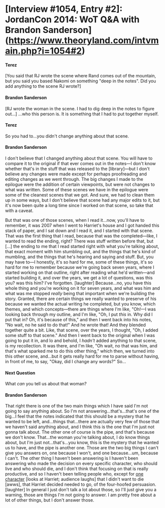 # [Interview #1054, Entry #2]: JordanCon 2014: WoT Q&A with Brandon Sanderson](https://www.theoryland.com/intvmain.php?i=1054#2)

#### Terez

[You said that RJ wrote the scene where Rand comes out of the mountain, but you said you based Nakomi on something "deep in the notes". Did you add anything to the scene RJ wrote?]

#### Brandon Sanderson

[RJ wrote the woman in the scene. I had to dig deep in the notes to figure out...] ...who this person is. It is something that I had to put together myself.

#### Terez

So you had to...you didn't change anything about that scene.

#### Brandon Sanderson

I don't believe that I changed anything about that scene. You will have to compare it to the original if that ever comes out in the notes—I don't know whether that's in the stuff that was released to the [library]—but I don't believe any changes were made except for perhaps proofreading and editing changes as we went through. The big changes I made to the epilogue were the addition of certain viewpoints, but were not changes to what was written. Some of these scenes we have in the epilogue were some of the cleanest scenes that we got. And sure, we had to clean them up in some ways, but I don't believe that scene had any major edits to it, but it's now been quite a long time since I worked on that scene, so take that with a caveat.

But that was one of those scenes, when I read it...now, you'll have to remember, it was 2007 when I went to Harriet's house and I got handed this stack of paper, and I sat down and I read it, and I started with that scene. That was the first thing that I read, because that was the completed—like, I wanted to read the ending, right? There was stuff written before that, but [...] the ending to me that I read started right with what you're talking about, that exact moment with him stumbling out, and the things that he's kind of mumbling, and the things that he's hearing and saying and stuff. But, you may have to—I honestly, it's so hard for me, some of these things, it's so hard for me to remember because we're going back seven years, where I started working on that outline, right after reading what he'd written—and started building it, and over the years, we get a lot of questions, was this you? was this him? I've forgotten. [laughter] Because...no, you have this whole thing and you're working on it for seven years, and what was him and what was me stopped
*really*
being that important when we're building the story. Granted, there are certain things we really wanted to preserve of his because we wanted the actual writing he completed, but you know, which themes, and which concepts—there are things where I'm like, "Oh!—I was looking back through my outline, and I'm like, "Oh, I put
*this*
in. Why did I put that in? Oh, it's because of this," and then I went back into his notes, "No wait, no he said to do that!" And he wrote that! And they blended together quite a bit. Like, that scene, over the years, I thought, "Oh, I added some stuff to that scene." And then I went back to the original when I was going to put it in, and lo and behold, I
*hadn't*
added anything to that scene, is my recollection. It was there, and I'm like, "Oh wait, no that was him, and that's what sparked me to do this other thing," which then, we turned into this other scene, and...but it gets really hard for me to parse without having, in front of me, to say, "Okay, did I change any words?" So...

#### Next Question

What
*can*
you tell us about that woman?

#### Brandon Sanderson

That right there is one of the two main things which I have said I'm not going to say anything about. So I'm not answering...that's...that's one of the big...I feel that the notes indicated that this should be a mystery that he wanted to be left, and...things that...there are actually very few of those that we haven't said anything about, and I think this is the one that I'm just not gonna talk about. The other one of course is the pipe, and that's because we don't know. That...the woman you're talking about, I do know things about, but I'm just not...that's...you know, this is the mystery that he wanted us to have, and the pipe is another one. Those are the two big things I can't give you answers on, one because I won't, and one because...um, because I can't. The other thing I haven't been answering is I haven't been answering who made the decision on every specific character, who should live and who should die, and I don't think that focusing on that is really productive, and so I haven't been telling people who, except for
[one character](http://www.theoryland.com/intvmain.php?i=874#11)
[looks at Harriet; audience laughs] that I didn't want to die [awws], that Harriet decided needed to go, of the four-hoofed persuasion. [laughter] In general I just don't talk a lot about those, so I'll just give you a warning, those are things I'm not going to answer. I am pretty free about a lot of other things, but I don't answer those.

